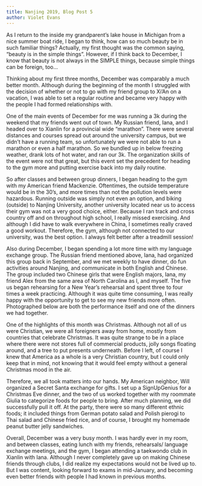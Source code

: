 ```yaml
---
title: Nanjing 2019, Blog Post 5
author: Violet Evans
---
```


As I return to the inside my grandparent’s lake house in Michigan from a nice summer boat ride, I began to think, how can so much beauty be in such familiar things? Actually, my first thought was the common saying, “beauty is in the simple things”. However, if I think back to December, I know that beauty is not always in the SIMPLE things, because simple things can be foreign, too…

Thinking about my first three months, December was comparably a much better month. Although during the beginning of the month I struggled with the decision of whether or not to go with my friend group to Xi’An on a vacation, I was able to set a regular routine and became very happy with the people I had formed relationships with.

One of the main events of December for me was running a 3k during the weekend that my friends went out of town. My Russian friend, Iana, and I headed over to Xianlin for a provincial wide “marathon”. There were several distances and courses spread out around the university campus, but we didn’t have a running team, so unfortunately we were not able to run a marathon or even a half marathon. So we bundled up in below freezing weather, drank lots of hot water, and ran our 3k. The organization skills of the event were not that great, but this event set the precedent for heading to the gym more and putting exercise back into my daily routine.

So after classes and between group dinners, I began heading to the gym with my American friend Mackenzie. Oftentimes, the outside temperature would be in the 30’s, and more times than not the pollution levels were hazardous. Running outside was simply not even an option, and biking (outside) to Nanjing University, another university located near us to access their gym was not a very good choice, either. Because I ran track and cross country off and on throughout high school, I really missed exercising. And although I did have to walk everywhere in China, I sometimes really craved a good workout. Therefore, the gym, although not connected to our university, was the best option. I always felt better after a treadmill session!

Also during December, I began spending a lot more time with my language exchange group. The Russian friend mentioned above, Iana, had organized this group back in September, and we met weekly to have dinner, do fun activities around Nanjing, and communicate in both English and Chinese. The group included two Chinese girls that were English majors, Iana, my friend Alex from the same area of North Carolina as I, and myself. The five us began rehearsing for a New Year’s rehearsal and spent three to four times a week practicing. Although it was quite time consuming, I was really happy with the opportunity to get to see my new friends more often. Photographed below are both the performance itself and one of the dinners we had together.

One of the highlights of this month was Christmas. Although not all of us were Christian, we were all foreigners away from home, mostly from countries that celebrate Christmas. It was quite strange to be in a place where there were not stores full of commercial products, jolly songs floating around, and a tree to put presents underneath. Before I left, of course I knew that America as a whole is a very Christian country, but I could only keep that in mind, not knowing that it would feel empty without a general Christmas mood in the air.

Therefore, we all took matters into our hands. My American neighbor, Will organized a Secret Santa exchange for gifts. I set up a SignUpGenius for a Christmas Eve dinner, and the two of us worked together with my roommate Giulia to categorize foods for people to bring. After much planning, we did successfully pull it off. At the party, there were so many different ethnic foods; it included things from German potato salad and Polish pierogi to Thai salad and Chinese fried rice, and of course, I brought my homemade peanut butter jelly sandwiches.

Overall, December was a very busy month. I was hardly ever in my room, and between classes, eating lunch with my friends, rehearsals/ language exchange meetings, and the gym, I began attending a taekwondo club in Xianlin with Iana. Although I never completely gave up on making Chinese friends through clubs, I did realize my expectations would not be lived up to. But I was content, looking forward to exams in mid-January, and becoming even better friends with people I had known in previous months.